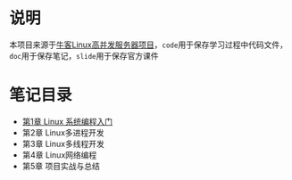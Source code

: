 # 说明

本项目来源于[牛客Linux高并发服务器项目](https://www.nowcoder.com/courses/cover/live/504)，`code`用于保存学习过程中代码文件，`doc`用于保存笔记，`slide`用于保存官方课件

# 笔记目录

- [第1章 Linux 系统编程入门](doc/01Linux系统编程入门.md)
- 第2章 Linux多进程开发
- 第3章 Linux多线程开发
- 第4章 Linux网络编程
- 第5章 项目实战与总结

